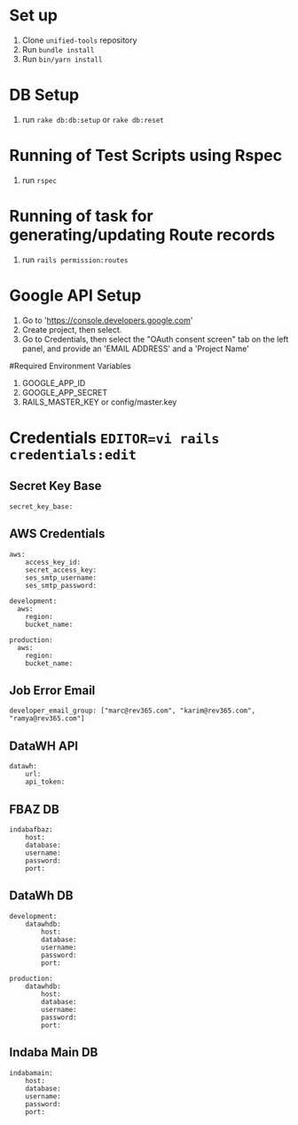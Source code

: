 # Set up
1. Clone `unified-tools` repository
2. Run `bundle install`
3. Run `bin/yarn install`

# DB Setup
1. run `rake db:db:setup` or `rake db:reset`

# Running of Test Scripts using Rspec
1. run `rspec`

# Running of task for generating/updating Route records
1. run `rails permission:routes`

# Google API Setup

1. Go to 'https://console.developers.google.com'
2. Create project, then select.
3. Go to Credentials, then select the "OAuth consent screen" tab on the left panel, and provide an 'EMAIL ADDRESS' and a 'Project Name'

#Required Environment Variables
1. GOOGLE_APP_ID
2. GOOGLE_APP_SECRET
3. RAILS_MASTER_KEY or config/master.key

# Credentials `EDITOR=vi rails credentials:edit`

## Secret Key Base
    secret_key_base:

## AWS Credentials
    aws:  
        access_key_id:  
        secret_access_key:  
        ses_smtp_username:  
        ses_smtp_password:  

    development:
      aws:
        region:
        bucket_name:

    production:
      aws:
        region:
        bucket_name:
        
## Job Error Email
    developer_email_group: ["marc@rev365.com", "karim@rev365.com", "ramya@rev365.com"]

## DataWH API
    datawh:
        url:
        api_token:

## FBAZ DB
    indabafbaz:
        host:
        database:
        username:
        password:
        port:

## DataWh DB
    development:
        datawhdb:
            host:
            database:
            username:
            password:
            port:

    production:
        datawhdb:
            host:
            database:
            username:
            password:
            port:

## Indaba Main DB
    indabamain:
        host:
        database:
        username:
        password:
        port:
